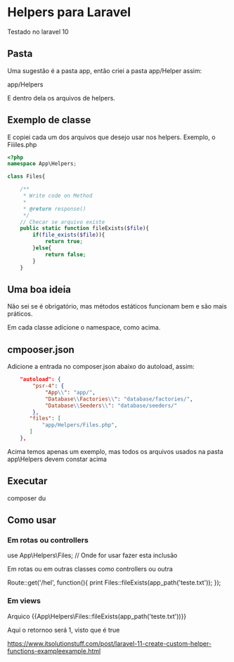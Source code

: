 # Helpers para Laravel

Testado no laravel 10

## Pasta

Uma sugestão é a pasta app, então criei a pasta app/Helper assim:

app/Helpers

E dentro dela os arquivos de helpers.

## Exemplo de classe

E copiei cada um dos arquivos que desejo usar nos helpers. Exemplo, o Fiiiles.php
```php
<?php
namespace App\Helpers;

class Files{

	/**
	 * Write code on Method
	 *
	 * @return response()
	 */
    // Checar se arquivo existe
    public static function fileExists($file){
        if(file_exists($file)){
            return true;
        }else{
            return false;
        }
    }
```
## Uma boa ideia

Não sei se é obrigatório, mas métodos estáticos funcionam bem e são mais práticos.

Em cada classe adicione o namespace, como acima.

## cmpooser.json

Adicione a entrada no composer.json abaixo do autoload, assim:
```json
    "autoload": {
        "psr-4": {
            "App\\": "app/",
            "Database\\Factories\\": "database/factories/",
            "Database\\Seeders\\": "database/seeders/"
        },
       "files": [
           "app/Helpers/Files.php",
       ]
    },
```
Acima temos apenas um exemplo, mas todos os arquivos usados na pasta app\Helpers devem constar acima

## Executar

composer du

## Como usar

### Em rotas ou controllers

use App\Helpers\Files; // Onde for usar fazer esta inclusão

Em rotas ou em outras classes como controllers ou outra

Route::get('/hel', function(){
    print Files::fileExists(app_path('teste.txt'));
});

### Em views

Arquico {{App\Helpers\Files::fileExists(app_path('teste.txt'))}}

Aqui o retornoo será 1, visto que é true

https://www.itsolutionstuff.com/post/laravel-11-create-custom-helper-functions-exampleexample.html

